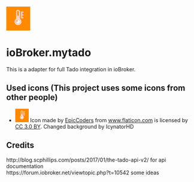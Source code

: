 ![Logo](admin/mytado.png)
# ioBroker.mytado

This is a adapter for full Tado integration in ioBroker.

## Used icons (This project uses some icons from other people)

- <img src="admin/mytado.png" height="36" /> Icon made by <a href="https://www.flaticon.com/authors/epiccoders" title="EpicCoders">EpicCoders</a> from <a href="https://www.flaticon.com/" title="Flaticon">www.flaticon.com</a> is licensed by <a href="http://creativecommons.org/licenses/by/3.0/" title="Creative Commons BY 3.0" target="_blank">CC 3.0 BY</a>. Changed background by IcynatorHD

## Credits

<div>http://blog.scphillips.com/posts/2017/01/the-tado-api-v2/ for api documentation</div>
<div>https://forum.iobroker.net/viewtopic.php?t=10542 some ideas</div>